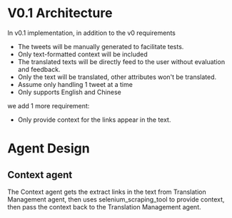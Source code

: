 # V0.1 Architecture #

In v0.1 implementation, in addition to the v0 requirements
- The tweets will be manually generated to facilitate tests. 
- Only text-formatted context will be included
- The translated texts will be directly feed to the user without evaluation and feedback. 
- Only the text will be translated, other attributes won't be translated. 
- Assume only handling 1 tweet at a time
- Only supports English and Chinese

we add 1 more requirement:
- Only provide context for the links appear in the text. 


# Agent Design #

## Context agent ##
The Context agent gets the extract links in the text from Translation Management agent, then uses selenium_scraping_tool to provide context, then pass the context back to the Translation Management agent.


